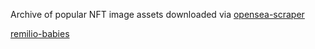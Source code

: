Archive of popular NFT image assets downloaded via [opensea-scraper](https://github.com/pxsoftware/opensea-scraper)

[remilio-babies](https://github.com/pxsoftware/opensea-scraper)
